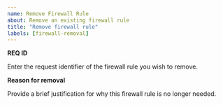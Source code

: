 ```yaml
---
name: Remove Firewall Rule
about: Remove an existing firewall rule
title: "Remove firewall rule"
labels: [firewall-removal]
---
```


**REQ ID**

Enter the request identifier of the firewall rule you wish to remove.

**Reason for removal**

Provide a brief justification for why this firewall rule is no longer needed.
